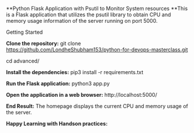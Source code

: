 **Python Flask Application with Psutil to Monitor System resources
**This is a Flask application that utilizes the psutil library to obtain CPU and memory usage information of the server running on port 5000.

Getting Started

**Clone the repository:**
git clone https://github.com/LondheShubham153/python-for-devops-masterclass.git

cd advanced/

**Install the dependencies:**
pip3 install -r requirements.txt

**Run the Flask application:**
python3 app.py

**Open the application in a web browser:**
http://localhost:5000/

**End Result:**
The homepage displays the current CPU and memory usage of the server.

**Happy Learning with Handson practices:**
